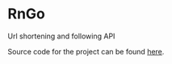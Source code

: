 # RnGo
Url shortening and following API

Source code for the project can be found [here](https://github.com/rniemand/RnGo).

<!--(Rn.BuildScriptHelper){
	"version": "1.0.106",
	"replace": true
}(END)-->